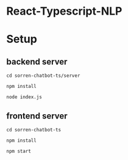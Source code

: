 # React-Typescript-NLP

# Setup

## backend server 

`cd sorren-chatbot-ts/server`

`npm install`

`node index.js`

## frontend server

`cd sorren-chatbot-ts`

`npm install`

`npm start`